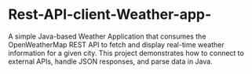 # Rest-API-client-Weather-app-
A simple Java-based Weather Application that consumes the OpenWeatherMap REST API to fetch and display real-time weather information for a given city. This project demonstrates how to connect to external APIs, handle JSON responses, and parse data in Java.
